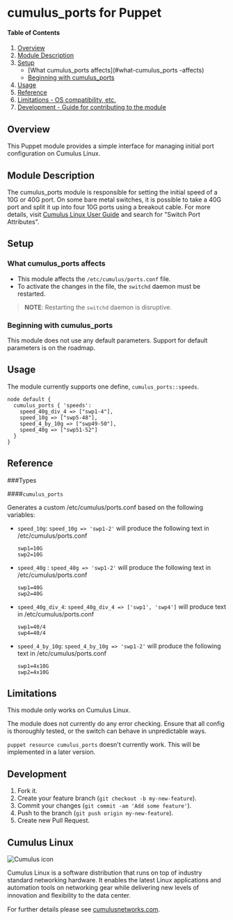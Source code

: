 # cumulus_ports for Puppet

#### Table of Contents

1. [Overview](#overview)
2. [Module Description](#module-description)
3. [Setup](#setup)
    * [What cumulus_ports affects](#what-cumulus_ports  -affects)
    * [Beginning with cumulus_ports](#beginning-with-cumulus_ports)
4. [Usage](#usage)
5. [Reference](#reference)
5. [Limitations - OS compatibility, etc.](#limitations)
6. [Development - Guide for contributing to the module](#development)

## Overview

This Puppet module provides a simple interface for managing initial port configuration
on Cumulus Linux.

## Module Description

The cumulus_ports module is responsible for setting the initial speed of a 10G or
40G port. On some bare metal switches, it is possible to take a 40G port and split it up
into four 10G ports using a breakout cable. For more details, visit [Cumulus
Linux User Guide](http://docs.cumulusnetworks.com) and search for
"Switch Port Attributes".

## Setup

### What cumulus_ports affects

* This module affects the `/etc/cumulus/ports.conf` file.
* To activate the changes in the file, the `switchd` daemon must be restarted.

> **NOTE**: Restarting the `switchd` daemon is disruptive.


### Beginning with cumulus_ports

This module does not use any default parameters. Support for default parameters is on the roadmap.

## Usage

The module currently supports one define, `cumulus_ports::speeds`.

```
node default {
  cumulus_ports { 'speeds':
    speed_40g_div_4 => ["swp1-4"],
    speed_10g => ["swp5-48"],
    speed_4_by_10g => ["swp49-50"],
    speed_40g => ["swp51-52"]
  }
}

```

## Reference

###Types

####`cumulus_ports`

Generates a custom /etc/cumulus/ports.conf based on the following variables:

* `speed_10g`: `speed_10g => 'swp1-2'` will produce the following text in /etc/cumulus/ports.conf

  ```
  swp1=10G
  swp2=10G
  ```

* `speed_40g` : `speed_40g => 'swp1-2'` will produce the following text in /etc/cumulus/ports.conf

  ```
  swp1=40G
  swp2=40G
  ```

* `speed_40g_div_4`: `speed_40g_div_4 => ['swp1', 'swp4']` will produce text  in /etc/cumulus/ports.conf

  ```
  swp1=40/4
  swp4=40/4
  ```

* `speed_4_by_10g`: `speed_4_by_10g => 'swp1-2'` will produce the following text in /etc/cumulus/ports.conf

  ```
  swp1=4x10G
  swp2=4x10G
  ```

## Limitations

This module only works on Cumulus Linux.

The module does not currently do any error
checking. Ensure that all config is thoroughly tested, or the switch can
behave in unpredictable ways.

`puppet resource cumulus_ports` doesn't currently work. This will be implemented in a later version.

## Development

1. Fork it.
2. Create your feature branch (`git checkout -b my-new-feature`).
3. Commit your changes (`git commit -am 'Add some feature'`).
4. Push to the branch (`git push origin my-new-feature`).
5. Create new Pull Request.

## Cumulus Linux

![Cumulus icon](http://cumulusnetworks.com/static/cumulus/img/logo_2014.png)

Cumulus Linux is a software distribution that runs on top of industry standard
networking hardware. It enables the latest Linux applications and automation
tools on networking gear while delivering new levels of innovation and
ﬂexibility to the data center.

For further details please see [cumulusnetworks.com](http://www.cumulusnetworks.com).
